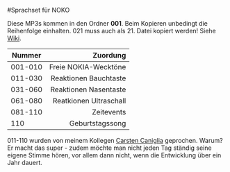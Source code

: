#Sprachset für NOKO

Diese MP3s kommen in den Ordner **001**. Beim Kopieren unbedingt die Reihenfolge einhalten.
021 muss auch als 21. Datei kopiert werden! Siehe [Wiki](https://github.com/NikolaiRadke/NOKO/wiki/SDKarte).


| Nummer  | Zuordung               |
| --------|-----------------------:|
| 001-010 | Freie NOKIA-Wecktöne   |
| 011-030 | Reaktionen Bauchtaste  |
| 031-060 | Reaktionen Nasentaste  |
| 061-080 | Reatkionen Ultraschall |
| 081-110 | Zeitevents             |
| 110     | Geburtstagssong        |

011-110 wurden von meinem Kollegen [Carsten Caniglia](http://www.carstencaniglia.com) geprochen. Warum? 
Er macht das super - zudem möchte man nicht jeden Tag ständig seine eigene Stimme hören, vor allem dann
nicht, wenn die Entwicklung über ein Jahr dauert.

